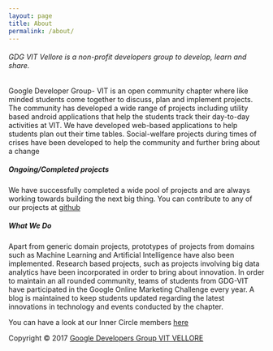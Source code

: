 ```yaml
---
layout: page
title: About
permalink: /about/
---
```

###### GDG VIT Vellore is a non-profit developers group to develop, learn and share.
 Google Developer Group- VIT is an open community chapter where like minded students come together to discuss, plan and implement projects. The community has developed a wide range of projects including utility based android applications that help the students track their day-to-day activities at VIT. We have developed web-based applications to help students plan out their time tables. Social-welfare projects during times of crises have been developed to help the community and further bring about a change

##### Ongoing/Completed projects
We have successfully completed a wide pool of projects and are always working towards building the next big thing.
You can contribute to any of our projects at [github](http://github.com/GDGVIT)


##### What We Do
Apart from generic domain projects, prototypes of projects from domains such as Machine Learning and Artificial Intelligence have also been implemented. Research based projects, such as projects involving big data analytics have been incorporated in order to bring about innovation.
In order to maintain an all rounded community, teams of students from GDG-VIT have participated in the Google Online Marketing Challenge every year. A blog is maintained to keep students updated regarding the latest innovations in technology and events conducted by the chapter.

You can have a look at our Inner Circle members [here](https://github.com/orgs/GDGVIT/people)

Copyright © 2017 [Google Developers Group VIT VELLORE](http://www.gdgvitvellore.com)
